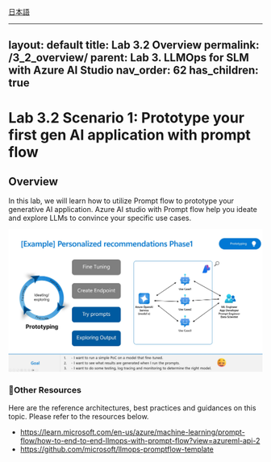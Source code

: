 [日本語](README_jp.md)

---
layout: default
title: Lab 3.2 Overview
permalink: /3_2_overview/
parent: Lab 3. LLMOps for SLM with Azure AI Studio
nav_order: 62
has_children: true
---

# Lab 3.2 Scenario 1: Prototype your first gen AI application with prompt flow

## Overview
In this lab, we will learn how to utilize Prompt flow to prototype your generative AI application. Azure AI studio with Prompt flow help you ideate and explore LLMs to convince your specific use cases. 

![LLMOps](images/prototyping_requirements.jpg)

### 🥇Other Resources
Here are the reference architectures, best practices and guidances on this topic. Please refer to the resources below. 

- https://learn.microsoft.com/en-us/azure/machine-learning/prompt-flow/how-to-end-to-end-llmops-with-prompt-flow?view=azureml-api-2
- https://github.com/microsoft/llmops-promptflow-template
